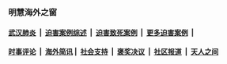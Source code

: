 
### 明慧海外之窗

####  [武汉肺炎](indexes/365.md?t=03012000) &nbsp;|&nbsp;  [迫害案例综述](indexes/328.md?t=03012000) &nbsp;|&nbsp; [迫害致死案例](indexes/277.md?t=03012000)  &nbsp;|&nbsp; [更多迫害案例](indexes/81.md?t=03012000)  &nbsp;|&nbsp; 
####  [时事评论](indexes/19.md?t=03012000) &nbsp;|&nbsp; [海外简讯](indexes/245.md?t=03012000)&nbsp;|&nbsp;  [社会支持](indexes/140.md?t=03012000) &nbsp;|&nbsp; [褒奖决议](indexes/282.md?t=03012000) &nbsp;|&nbsp; [社区报道](indexes/91.md?t=03012000)  &nbsp;|&nbsp; [天人之间](indexes/78.md?t=03012000) 

